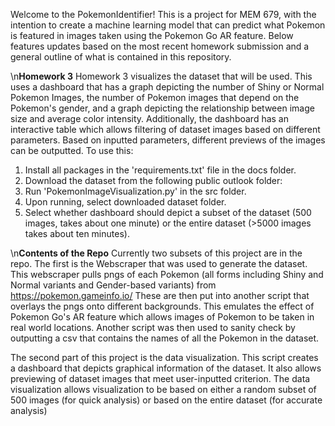 Welcome to the PokemonIdentifier! This is a project for MEM 679, with the intention to create a machine learning model that can predict what Pokemon is featured in images taken using the Pokemon Go AR feature.
Below features updates based on the most recent homework submission and a general outline of what is contained in this repository.

\n**Homework 3**
Homework 3 visualizes the dataset that will be used. This uses a dashboard that has a graph depicting the number of Shiny or Normal Pokemon Images, the number of Pokemon images that depend on the Pokemon's gender, and a graph depicting the relationship between image size and average color intensity.
Additionally, the dashboard has an interactive table which allows filtering of dataset images based on different parameters. Based on inputted parameters, different previews of the images can be outputted.
To use this:
1. Install all packages in the 'requirements.txt' file in the docs folder.
2. Download the dataset from the following public outlook folder:
3. Run 'PokemonImageVisualization.py' in the src folder.
4. Upon running, select downloaded dataset folder.
5. Select whether dashboard should depict a subset of the dataset (500 images, takes about one minute) or the entire dataset (>5000 images takes about ten minutes).


 \n**Contents of the Repo**
 Currently two subsets of this project are in the repo. 
 The first is the Webscraper that was used to generate the dataset. This webscraper pulls pngs of each Pokemon (all forms including Shiny and Normal variants and Gender-based variants) from https://pokemon.gameinfo.io/
 These are then put into another script that overlays the pngs onto different backgrounds. This emulates the effect of Pokemon Go's AR feature which allows images of Pokemon to be taken in real world locations. Another script was then used to sanity check by outputting a csv that contains the names of all the Pokemon in the dataset.

 The second part of this project is the data visualization. This script creates a dashboard that depicts graphical information of the dataset. It also allows previewing of dataset images that meet user-inputted criterion.
 The data visualization allows visualization to be based on either a random subset of 500 images (for quick analysis) or based on the entire dataset (for accurate analysis)

